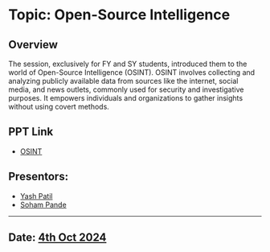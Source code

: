 # Topic: Open-Source Intelligence 

## Overview
The session, exclusively for FY and SY students, introduced them to the world of Open-Source Intelligence (OSINT). OSINT involves collecting and analyzing publicly available data from sources like the internet, social media, and news outlets, commonly used for security and investigative purposes. It empowers individuals and organizations to gather insights without using covert methods.

## PPT Link
- [OSINT](https://github.com/Walchand-Linux-Users-Group/Resources/blob/main/Club%20Services/OSINT/OSINT%20CS.pdf)


## Presentors: 
- [Yash Patil](https://github.com/Yash09042004)
- [Soham Pande](https://github.com/sohamwce)
---
## Date: [4th Oct 2024]()

